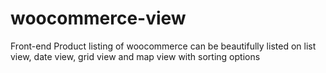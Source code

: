 woocommerce-view
================

  Front-end Product listing of woocommerce can be beautifully listed on list view, date view, grid view and map view with sorting options
